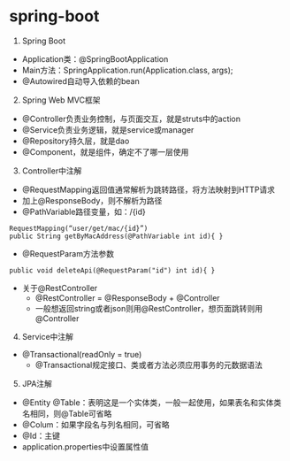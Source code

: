 # spring-boot

1. Spring Boot
* Application类：@SpringBootApplication
* Main方法：SpringApplication.run(Application.class, args);
* @Autowired自动导入依赖的bean

2. Spring Web MVC框架
* @Controller负责业务控制，与页面交互，就是struts中的action
* @Service负责业务逻辑，就是service或manager
* @Repository持久层，就是dao
* @Component，就是组件，确定不了哪一层使用

3. Controller中注解
* @RequestMapping返回值通常解析为跳转路径，将方法映射到HTTP请求
* 加上@ResponseBody，则不解析为路径
* @PathVariable路径变量，如：/{id}
```
RequestMapping(“user/get/mac/{id}”) 
public String getByMacAddress(@PathVariable int id){ } 
```
* @RequestParam方法参数
```
public void deleteApi(@RequestParam("id") int id){ }
```
* 关于@RestController
    * @RestController = @ResponseBody + @Controller
    * 一般想返回string或者json则用@RestController，想页面跳转则用@Controller

4. Service中注解
* @Transactional(readOnly = true)
    * @Transactional规定接口、类或者方法必须应用事务的元数据语法

5. JPA注解
* @Entity @Table：表明这是一个实体类，一般一起使用，如果表名和实体类名相同，则@Table可省略
* @Colum：如果字段名与列名相同，可省略
* @Id：主键
* application.properties中设置属性值